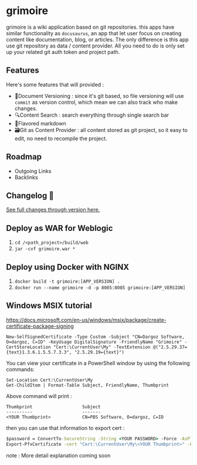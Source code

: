 # grimoire

grimoire is a wiki application based on git repositories. this apps have similar functionality as `docusaurus`, 
an app that let user focus on creating content like documentation, blog, or articles. The only difference is this app
use git repository as data / content provider. All you need to do is only set up your related git auth token and project path.

## Features
Here's some features that will provided :
- 📃Document Versioning : since it's git based, so file versioning will use `commit` as version control, which mean we can also track who make changes.
- 🔍Content Search : search everything through single search bar
- 🍨Flavored markdown
- 🗃Git as Content Provider : all content stored as git project, so it easy to edit, no need to recompile the project.

## Roadmap
- Outgoing Links
- Backlinks


## Changelog 📝
[See full changes through version here.](CHANGELOG.md)

## Deploy as WAR for Weblogic
1. ``cd /<path_project>/build/web``
2. ``jar -cvf grimoire.war *``

## Deploy using Docker with NGINX
1. ``docker build -t grimoire:[APP_VERSION] .``
2. ``docker run --name grimoire -d -p 8085:8085 grimoire:[APP_VERSION]``

## Windows MSIX tutorial
https://docs.microsoft.com/en-us/windows/msix/package/create-certificate-package-signing
```
New-SelfSignedCertificate -Type Custom -Subject "CN=Dargoz Software, O=dargoz, C=ID" -KeyUsage DigitalSignature -FriendlyName "Grimoire" -CertStoreLocation "Cert:\CurrentUser\My" -TextExtension @("2.5.29.37={text}1.3.6.1.5.5.7.3.3", "2.5.29.19={text}")
```
You can view your certificate in a PowerShell window by using the following commands:
```
Set-Location Cert:\CurrentUser\My
Get-ChildItem | Format-Table Subject, FriendlyName, Thumbprint
```
Above command will print :
```
Thumbprint                   Subject
----------                   -------
<YOUR Thumbprint>            CN=PBS Software, O=dargoz, C=ID
```
then you can use that information to
export cert :
```cmd
$password = ConvertTo-SecureString -String <YOUR PASSWORD> -Force -AsPlainText
Export-PfxCertificate -cert "Cert:\CurrentUser\My\<YOUR Thumbprint>" -FilePath "C:\dev\certs\grimoire.pfx" -Password $password
```
note : More detail explanation coming soon
